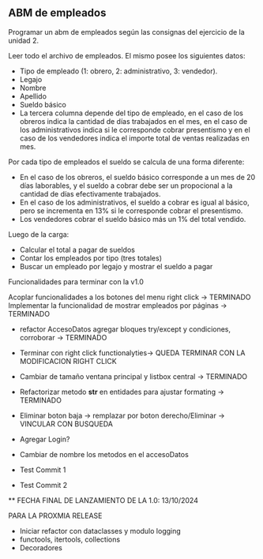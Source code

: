 ## ABM de empleados

Programar un abm de empleados según las consignas del ejercicio de la unidad 2.

Leer todo el archivo de empleados. El mismo posee los siguientes datos:

* Tipo de empleado (1: obrero, 2: administrativo, 3: vendedor).
* Legajo
* Nombre
* Apellido
* Sueldo básico
* La tercera columna depende del tipo de empleado, en el caso de los obreros indica la cantidad de días trabajados en el mes, en el caso de los administrativos indica si le corresponde cobrar presentismo y en el caso de los vendedores indica el importe total de ventas realizadas en mes.

Por cada tipo de empleados el sueldo se calcula de una forma diferente:

* En el caso de los obreros, el sueldo básico corresponde a un mes de 20 días laborables, y el sueldo a cobrar debe ser un propocional a la cantidad de días efectivamente trabajados.
* En el caso de los administrativos, el sueldo a cobrar es igual al básico, pero se incrementa en 13% si le corresponde cobrar el presentismo.
* Los vendedores cobrar el sueldo básico más un 1% del total vendido.

Luego de la carga:

* Calcular el total a pagar de sueldos
* Contar los empleados por tipo (tres totales)
* Buscar un empleado por legajo y mostrar el sueldo a pagar

Funcionalidades para terminar con la v1.0

Acoplar funcionalidades a los botones del menu right click -> TERMINADO
Implementar la funcionalidad de mostrar empleados por páginas -> TERMINADO


* refactor AccesoDatos agregar bloques try/except y condiciones, corroborar -> TERMINADO
* Terminar con right click functionalyties-> QUEDA TERMINAR CON LA MODIFICACION RIGHT CLICK
* Cambiar de tamaño ventana principal y listbox central -> TERMINADO
* Refactorizar metodo __str__ en entidades para ajustar formating -> TERMINADO
* Eliminar boton baja -> remplazar por boton derecho/Eliminar -> VINCULAR CON BUSQUEDA
* Agregar Login?
* Cambiar de nombre los metodos en el accesoDatos

* Test Commit 1
* Test Commit 2



** FECHA FINAL DE LANZAMIENTO DE LA 1.0: 13/10/2024


PARA LA PROXMIA RELEASE
* Iniciar refactor con dataclasses y modulo logging
* functools, itertools, collections
* Decoradores